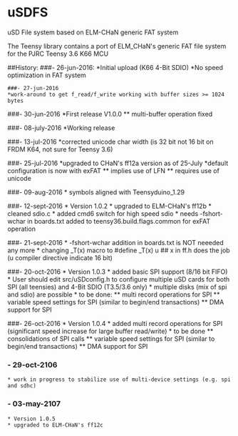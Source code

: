 # uSDFS
uSD File system based on ELM-CHaN generic FAT system

The Teensy library contains a port of ELM_CHaN's generic FAT file system for the PJRC Teensy 3.6 K66 MCU 

##History:
###- 26-jun-2016: 
    *Initial upload (K66 4-Bit SDIO)
    *No speed optimization in FAT system

	###- 27-jun-2016
    *work-around to get f_read/f_write working with buffer sizes >= 1024 bytes
    
###- 30-jun-2016
	*First release V1.0.0
		** multi-buffer operation fixed
	
###- 08-july-2016
	*Working release
	
###- 13-jul-2016
	*corrected unicode char width (is 32 bit not 16 bit on FRDM K64, not sure for Teensy 3.6)

###- 25-jul-2016
	*upgraded to CHaN's ff12a version as of 25-July
	*default configuration is now with exFAT
		** implies use of LFN
		** requires use of unicode

###- 09-aug-2016
	* symbols aligned with Teensyduino_1.29

###- 12-sept-2016
	* Version 1.0.2
	* upgraded to ELM-CHaN's ff12b
	* cleaned sdio.c
	* added cmd6 switch for high speed sdio
	* needs -fshort-wchar  in boards.txt added to teensy36.build.flags.common for exFAT operation
	
###- 21-sept-2016
	* -fshort-wchar  addition in boards.txt is NOT neeeded any more
	* changing _T(x) macro to #define _T(x) u ## x in ff.h does the job  (u compiler directive indicate 16 bit)

###- 20-oct-2016
	* Version 1.0.3
	* added basic SPI support (8/16 bit FIFO)
	* User should edit src/uSDconfig.h to configure multiple uSD cards for both SPI (all teensies) and 4-Bit SDIO (T3.5/3.6 only)
	* multiple disks (mix of spi and sdio) are possible
	* to be done: 
		** multi record operations for SPI
		** variable speed settings for SPI (similar to begin/end transactions)
		** DMA support for SPI

###- 26-oct-2016
	* Version 1.0.4
	* added multi record operations for SPI (significant speed increase for large buffer read/write)
	* to be done
		** consolidations of SPI calls
		** variable speed settings for SPI (similar to begin/end transactions)
		** DMA support for SPI

### - 29-oct-2106
	* work in progress to stabilize use of multi-device settings (e.g. spi and sdhc)

### - 03-may-2107
	* Version 1.0.5
	* upgraded to ELM-CHaN's ff12c
		

